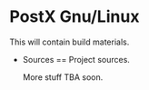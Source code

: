 # PostX Gnu/Linux

This will contain build materials. 

- Sources == Project sources.

  More stuff TBA soon.

